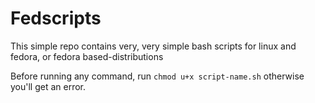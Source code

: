 # Fedscripts

This simple repo contains very, very simple bash scripts for linux and fedora, or fedora based-distributions

Before running any command, run `chmod u+x script-name.sh` otherwise you'll get an error.
